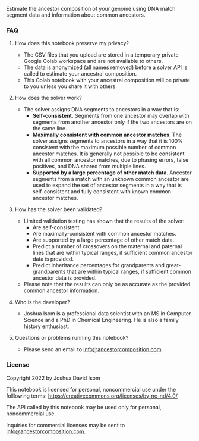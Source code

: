 Estimate the ancestor composition of your genome using DNA match segment data and information about common ancestors.

### FAQ
1.   How does this notebook preserve my privacy?
      * The CSV files that you upload are stored in a temporary private Google Colab workspace and are not available to others.   
      * The data is anonymized (all names removed) before a solver API is called to estimate your ancestral composition.
      * This Colab notebook with your ancestral composition will be private to you unless you share it with others.
2.   How does the solver work?
       *   The solver assigns DNA segments to ancestors in a way that is:
            * **Self-consistent**.  Segments from one ancestor may overlap with segments from another ancestor only if the two ancestors are on the same line.
            * **Maximally consistent with common ancestor matches**.  The solver assigns segments to ancestors in a way that it is 100% consistent with the maximum possible number of common ancestor matches. It is generally not possible to be consistent with all common ancestor matches, due to phasing errors, false positives, and DNA shared from multiple lines.
            * **Supported by a large percentage of other match data**.  Ancestor segments from a match with an unknown common ancestor are used to expand the set of ancestor segments in a way that is self-consistent and fully consistent with known common ancestor matches.

3. How has the solver been validated?
    * Limited validation testing has shown that the results of the solver:
        * Are self-consistent.
        * Are maximally-consistent with common ancestor matches.
        * Are supported by a large percentage of other match data.
        * Predict a number of crossovers on the maternal and paternal lines that are within typical ranges, if sufficient common ancestor data is provided.
        * Predict inheritance percentages for grandparents and great-grandparents that are within typical ranges, if sufficient common ancestor data is provided.
    * Please note that the results can only be as accurate as the provided common ancestor information.

4. Who is the developer?
    * Joshua Isom is a professional data scientist with an MS in Computer Science and a PhD in Chemical Engineering.  He is also a family history enthusiast.

5. Questions or problems running this notebook?
     * Please send an email to info@ancestorcomposition.com

### License
Copyright 2022 by Joshua David Isom

This notebook is licensed for personal, noncommercial use under the folllowing terms:
https://creativecommons.org/licenses/by-nc-nd/4.0/

The API called by this notebook may be used only for personal, noncommercial use.

Inquiries for commercial licenses may be sent to info@ancestorcomposition.com.

